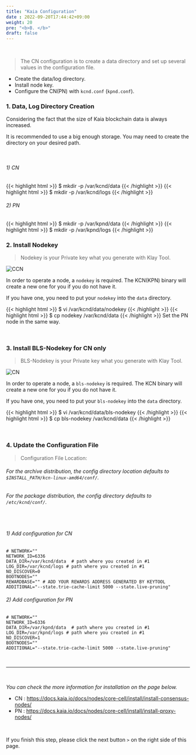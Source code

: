 ```yaml
---
title: "Kaia Configuration"
date : 2022-09-20T17:44:42+09:00
weight: 20
pre: "<b>B. </b>"
draft: false
---
```

&nbsp; 
>The CN configuration is to create a data directory and set up several values in the configuration file.
* Create the data/log directory.
* Install node key.
* Configure the CN(PN) with `kcnd.conf` (`kpnd.conf`).
  &nbsp; 
  &nbsp; 


### 1. Data, Log Directory Creation
Considering the fact that the size of Kaia blockchain data is always increased. &nbsp;

It is recommended to use a big enough storage. You may need to create the directory on your desired path.

&nbsp; 

###### 1) CN
{{< highlight html >}}
$ mkdir -p /var/kcnd/data
{{< /highlight >}}
{{< highlight html >}}
$ mkdir -p /var/kcnd/logs
{{< /highlight >}}

###### 2) PN
{{< highlight html >}}
$ mkdir -p /var/kpnd/data
{{< /highlight >}}
{{< highlight html >}}
$ mkdir -p /var/kpnd/logs
{{< /highlight >}}
&nbsp; 


### 2. Install Nodekey
> Nodekey is your Private key what you generate with Klay Tool.

![CCN](https://raw.githubusercontent.com/klaytn/klaytn-pre-cypress-setup-workshop/main/static/images/nodekey.png)

In order to operate a node, a `nodekey` is required. The KCN(KPN) binary will create a new one for you if you do not have it. &nbsp; 

If you have one, you need to put your `nodekey` into the `data` directory.


{{< highlight html >}}
$ vi /var/kcnd/data/nodekey
{{< /highlight >}}
{{< highlight html >}}
$ cp nodekey /var/kcnd/data
{{< /highlight >}}
Set the PN node in the same way.

&nbsp; 
&nbsp; 

### 3. Install BLS-Nodekey for CN only
> BLS-Nodekey is your Private key what you generate with Klay Tool.

![CN](https://raw.githubusercontent.com/klaytn/klaytn-pre-cypress-setup-workshop/main/static/images/nodekey.png)

In order to operate a node, a `bls-nodekey` is required. The KCN binary will create a new one for you if you do not have it. &nbsp; 

If you have one, you need to put your `bls-nodekey` into the `data` directory.


{{< highlight html >}}
$ vi /var/kcnd/data/bls-nodekey
{{< /highlight >}}
{{< highlight html >}}
$ cp bls-nodekey /var/kcnd/data
{{< /highlight >}}


&nbsp; 
&nbsp; 

### 4. Update the Configuration File
>Configuration File Location:
###### For the archive distribution, the config directory location defaults to `$INSTALL_PATH/kcn-linux-amd64/conf/`.
###### For the package distribution, the config directory defaults to `/etc/kcnd/conf/`.

&nbsp; 

###### 1) Add configuration for CN
```vim
# NETWORK=""
NETWORK_ID=6336
DATA_DIR=/var/kcnd/data  # path where you created in #1
LOG_DIR=/var/kcnd/logs # path where you created in #1
NO_DISCOVER=0
BOOTNODES=""
REWARDBASE="" # ADD YOUR REWARDS ADDRESS GENERATED BY KEYTOOL
ADDITIONAL="--state.trie-cache-limit 5000 --state.live-pruning"
```
###### 2)  Add configuration for PN
```vim
# NETWORK=""
NETWORK_ID=6336
DATA_DIR=/var/kpnd/data  # path where you created in #1
LOG_DIR=/var/kpnd/logs # path where you created in #1
NO_DISCOVER=1
BOOTNODES=""
ADDITIONAL="--state.trie-cache-limit 5000 --state.live-pruning"
```
&nbsp; 
&nbsp; 

---
&nbsp; 

*You can check the more information for installation on the page below.*
* CN : https://docs.kaia.io/docs/nodes/core-cell/install/install-consensus-nodes/
* PN : https://docs.kaia.io/docs/nodes/core-cell/install/install-proxy-nodes/

&nbsp; 
&nbsp; 
&nbsp; 

If you finish this step, please click the next button ```>``` on the right side of this page.
